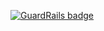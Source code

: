 
[![GuardRails badge](https://badges.production.guardrails.io/shtakai/PokemonDemo.svg)](https://www.guardrails.io)
